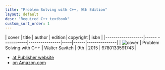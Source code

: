 ```yaml
---
title: "Problem Solving with C++, 9th Edition"
layout: default
desc: "Required C++ textbook"
custom_sort_order: 1
---
```


| cover             | title                    | author      | edition| copyright |     isbn |
|-------------------|------        ------------|----------------|-----|------|---------------|
| ![cover](ps9.gif) | Problem Solving with C++ | Walter Savitch | 9th | 2015 | 9780133591743 |

* [at Publisher website](https://www.pearsonhighered.com/product/Savitch-Problem-Solving-with-C-9th-Edition/9780133591743.html)
* [on Amazon.com](https://www.amazon.com/Problem-Solving-9th-Walter-Savitch/dp/0133591743)
